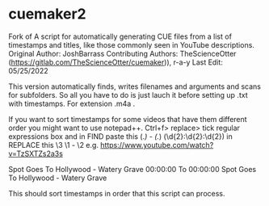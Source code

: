 # cuemaker2
Fork of 
A script for automatically generating CUE files from a list of timestamps and titles, like
those commonly seen in YouTube descriptions.
Original Author: JoshBarrass
Contributing Authors: TheScienceOtter (https://gitlab.com/TheScienceOtter/cuemaker)), r-a-y
Last Edit: 05/25/2022

This version automatically finds, writes filenames and arguments and scans for subfolders. So all you have to do is just lauch it before setting up .txt with timestamps.
For extension .m4a .

If you want to sort timestamps for some videos that have them different order you might want to use notepad++.
Ctrl+f> replace> tick regular expressions box and in FIND paste this (.*) - (.*) (\d{2}:\d{2}:\d{2}) in REPLACE this \3 \1 - \2
e.g. https://www.youtube.com/watch?v=TzSXTZs2a3s

Spot Goes To Hollywood - Watery Grave 00:00:00
To
00:00:00 Spot Goes To Hollywood - Watery Grave

This should sort timestamps in order that this script can process.
